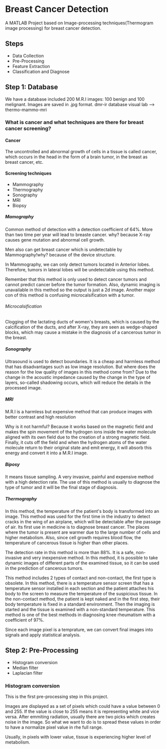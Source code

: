 # Breast Cancer Detection
A MATLAB Project based on Image-processing techniques(Thermogram image processing) for breast cancer detection. 


## Steps
* Data Collection
* Pre-Processing
* Feature Extraction
* Classification and Diagnose


## Step 1: Database
We have a database included 200 M.R.I images: 100 benign and 100 melignant.
Images are saved in .jpg format.
dmr-ir database visual lab --> thermo-mammo-mri


### What is cancer and what techniques are there for breast cancer screening?

#### Cancer 
The uncontrolled and abnormal growth of cells in a tissue is called cancer, 
        which occurs in the head in the form of a brain tumor, 
        in the breast as breast cancer, etc.


#### Screening techniques
* Mammography
* Thermography
* Sonography
* MRI
* Biopsy


##### Mamography
Common method of detection with a detection coefficient of 64%. More than two time per year will lead to breaste cancer. why?
because X-ray causes gene mutation and abnormal cell growth.

Men also can get breast cancer which is undetectable by Mammography!why?
because of the device structure.

In Mammography, we can only detect tumors located in Anterior lobes. Therefore, tumors in lateral lobes will be undetectable using this method.

Remember that this method is only used to detect cancer tumors and cannot predict cancer before the tumor formation. Also, dynamic imaging is unavailable in this method so the output is just a 2d image. Another major con of this method is confusing microcalsification with a tumor. 

###### Microcalsification
Clogging of the lactating ducts of women's breasts, which is caused by the calcification of the ducts, and after X-ray, they are seen as wedge-shaped blocks, which may cause a mistake in the diagnosis of a cancerous tumor in the breast.



##### Sonography
Ultrasound is used to detect boundaries. It is a cheap and harmless method that has disadvantages such as low image resolution. But where does the reason for the low quality of images in this method come from? Due to the change in the acoustic impedance caused by the change in the type of layers, so-called shadowing occurs, which will reduce the details in the processed image.



##### MRI
M.R.I is a harmless but expensive method that can produce images with better contrast and high resolution

Why is it not harmful? Because it works based on the magnetic field and makes the spin movement of the hydrogen ions inside the water molecule aligned with its own field due to the creation of a strong magnetic field. Finally, it cuts off the field and when the hydrogen atoms of the water molecule return to their original state and emit energy, it will absorb this energy and convert it into a M.R.I image.


##### Biposy
It means tissue sampling. A very invasive, painful and expensive method with a high detection rate. The use of this method is usually to diagnose the type of tumor and it will be the final stage of diagnosis.



##### Thermography
In this method, the temperature of the patient's body is transformed into an image. This method was used for the first time in the industry to detect cracks in the wing of an airplane, which will be detectable after the passage of air.
Its first use in medicine is to diagnose breast cancer. The places where the tumor is present are warmer due to the large number of cells and higher metabolism. Also, since cell growth requires blood flow, the temperature of cancerous tissue is higher than other places.

The detection rate in this method is more than 88%. It is a safe, non-invasive and very inexpensive method.
In this method, it is possible to take dynamic images of different parts of the examined tissue, so it can be used in the prediction of cancerous tumors.

This method includes 2 types of contact and non-contact, the first type is obsolete. In this method, there is a temperature sensor screen that has a temperature sensor installed in each section and the patient attaches his body to the screen to measure the temperature of the suspicious tissue. In the non-contact method, the patient is kept naked and in the first step, their body temperature is fixed in a standard environment. Then the imaging is started and the tissue is examined with a non-standard temperature. This method is one of the best methods in diagnosing knee rheumatism with a coefficient of 97%.

Since each image pixel is a temprature, we can convert final images into signals and apply statistical analysis.


## Step 2: Pre-Processing

* Histogram conversion
* Median filter
* Laplacian filter

### Histogram conversion
This is the first pre-processing step in this project.

Images are displayed as a set of pixels which could have a value  between 0 and 255. If the value is close to 255 means it is representing white and vice versa. After emmiting radiation, usually there are two picks which creates noise in the image. So what we want to do is to spread these values in order to have a normalize pixel value in rhe full range.

Usually, in pixels with lower value, tissue is experiencing higher level of metabolism.


































